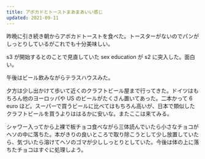 ```yaml
---
title: アボカドとトーストまあまあいい感じ
updated: 2021-09-11
---
```


昨晩に引き続き朝からアボカドトーストを食べた。トースターがないのでパンがしっとりしているがこれでも十分美味しい。

s3 が開始するとのことで見直していた sex education が s2 に突入した。面白い。

午後はビール飲みながらテラスハウスみた。

夕方は少し出かけて歩いて近くのクラフトビール屋まで行ってきた。ドイツはもちろん他のヨーロッパや US のビールがたくさん置いてあった。二本かって 6 euro ほど。スーパーで買うビールに比べてはもちろん高いが、日本で類似したクラフトビールを買うよりははるかに安いな。またここは来てみる。

シャワー入ってから上裸で板チョコ食べながら三体読んでいたら小さなチョコがヘソの中に落ちた。本がきりの良いところで取り除こうとして少し放置していたら、気づいたら溶けてヘソのゴマが少ししっとりとしていた。今後は体の上に落ちたチョコはすぐに処理しよう。
